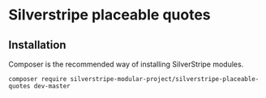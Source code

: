 # Silverstripe placeable quotes

## Installation
Composer is the recommended way of installing SilverStripe modules.
```
composer require silverstripe-modular-project/silverstripe-placeable-quotes dev-master
```
